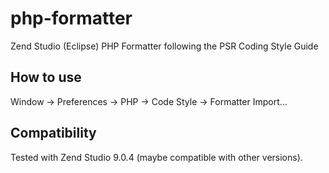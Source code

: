php-formatter
=============

Zend Studio (Eclipse) PHP Formatter following the PSR Coding Style Guide


How to use
----------
Window -> Preferences -> PHP -> Code Style -> Formatter
Import...


Compatibility
-------------
Tested with Zend Studio 9.0.4 (maybe compatible with other versions).
